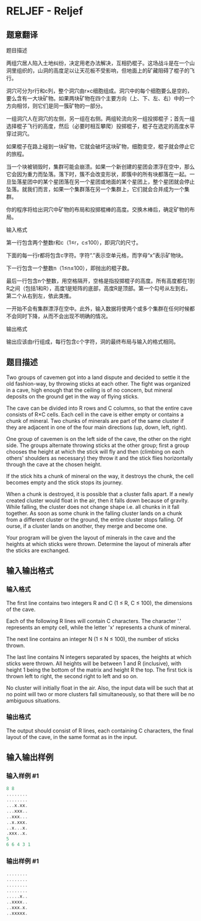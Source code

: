 # RELJEF - Reljef

## 题意翻译

题目描述

两组穴居人陷入土地纠纷，决定用老办法解决，互相扔棍子。这场战斗是在一个山洞里组织的，山洞的高度足以让天花板不受影响，但地面上的矿藏阻碍了棍子的飞行。

洞穴可分为r行和c列，整个洞穴由r×c细胞组成。洞穴中的每个细胞要么是空的，要么含有一大块矿物。如果两块矿物在四个主要方向（上、下、左、右）中的一个方向相邻，则它们是同一簇矿物的一部分。

一组洞穴人在洞穴的左侧，另一组在右侧。两组轮流向另一组投掷棍子；首先一组选择棍子飞行的高度，然后（必要时相互攀爬）投掷棍子，棍子在选定的高度水平穿过洞穴。

如果棍子在路上碰到一块矿物，它就会破坏这块矿物，细胞变空，棍子就会停止它的旅程。

当一个块被销毁时，集群可能会崩溃。如果一个新创建的星团会漂浮在空中，那么它会因为重力而坠落。落下时，簇不会改变形状，即簇中的所有块都落在一起。一旦坠落星团中的某个星团落在另一个星团或地面的某个星团上，整个星团就会停止坠落。就我们而言，如果一个集群落在另一个集群上，它们就会合并成为一个集群。

你的程序将给出洞穴中矿物的布局和投掷棍棒的高度。交换木棒后，确定矿物的布局。

输入格式

第一行包含两个整数r和c（1≤r，c≤100），即洞穴的尺寸。

下面的每一行r都将包含c字符。字符“.”表示空单元格，而字母“x”表示矿物块。

下一行包含一个整数n（1≤n≤100），即抛出的棍子数。

最后一行包含n个整数，用空格隔开，空格是指投掷棍子的高度。所有高度都在1到R之间（包括1和R），高度1是矩阵的底部，高度R是顶部。第一个勾号从左到右，第二个从右到左，依此类推。

一开始不会有集群漂浮在空中。此外，输入数据将使两个或多个集群在任何时候都不会同时下降，从而不会出现不明确的情况。

输出格式

输出应该由r行组成，每行包含c个字符，洞的最终布局与输入的格式相同。

## 题目描述

Two groups of cavemen got into a land dispute and decided to settle it the old fashion-way, by throwing sticks at each other. The fight was organized in a cave, high enough that the ceiling is of no concern, but mineral deposits on the ground get in the way of flying sticks.

The cave can be divided into R rows and C columns, so that the entire cave consists of R×C cells. Each cell in the cave is either empty or contains a chunk of mineral. Two chunks of minerals are part of the same cluster if they are adjacent in one of the four main directions (up, down, left, right).

One group of cavemen is on the left side of the cave, the other on the right side. The groups alternate throwing sticks at the other group; first a group chooses the height at which the stick will fly and then (climbing on each others' shoulders as necessary) they throw it and the stick flies horizontally through the cave at the chosen height.

If the stick hits a chunk of mineral on the way, it destroys the chunk, the cell becomes empty and the stick stops its journey.

When a chunk is destroyed, it is possible that a cluster falls apart. If a newly created cluster would float in the air, then it falls down because of gravity. While falling, the cluster does not change shape i.e. all chunks in it fall together. As soon as some chunk in the falling cluster lands on a chunk from a different cluster or the ground, the entire cluster stops falling. Of ourse, if a cluster lands on another, they merge and become one.

Your program will be given the layout of minerals in the cave and the heights at which sticks were thrown. Determine the layout of minerals after the sticks are exchanged.

## 输入输出格式

### 输入格式

The first line contains two integers R and C (1 ≤ R, C ≤ 100), the dimensions of the cave.

Each of the following R lines will contain C characters. The character '.' represents an empty cell, while the letter 'x' represents a chunk of mineral.

The next line contains an integer N (1 ≤ N ≤ 100), the number of sticks thrown.

The last line contains N integers separated by spaces, the heights at which sticks were thrown. All heights will be between 1 and R (inclusive), with height 1 being the bottom of the matrix and height R the top. The first tick is thrown left to right, the second right to left and so on.

No cluster will initially float in the air. Also, the input data will be such that at no point will two or more clusters fall simultaneously, so that there will be no ambiguous situations.

### 输出格式

The output should consist of R lines, each containing C characters, the final layout of the cave, in the same format as in the input.

## 输入输出样例

### 输入样例 #1

```cpp
8 8
........
........
...x.xx.
...xxx..
..xxx...
..x.xxx.
..x...x.
.xxx..x.
5
6 6 4 3 1
```


### 输出样例 #1

```cpp
........
........
........
........
.....x..
..xxxx..
..xxx.x.
..xxxxx.
```


